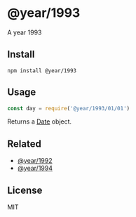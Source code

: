 # @year/1993

A year 1993

## Install

~~~
npm install @year/1993
~~~

## Usage

~~~js
const day = require('@year/1993/01/01')
~~~

Returns a [Date](https://developer.mozilla.org/en-US/docs/Web/JavaScript/Reference/Global_Objects/Date) object.

## Related

* [@year/1992](https://github.com/antonmedv/year/tree/master/packages/1992)
* [@year/1994](https://github.com/antonmedv/year/tree/master/packages/1994)

## License

MIT
